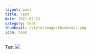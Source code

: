 ```yaml
---
layout: post
title: Test
date: 2021-02-21
category: test
thumbnail: /style/image/thumbnail.png
icon: book
---
```


Test
![](https://s3.ax1x.com/2021/02/26/yzi8g0.png)

